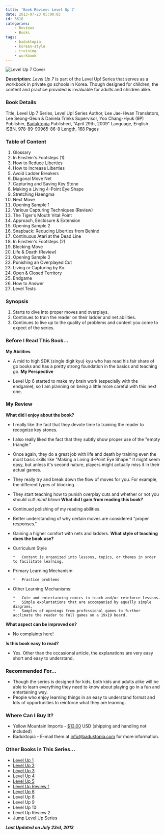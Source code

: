 ```yaml
---
title: 'Book Review: Level Up 7'
date: 2013-07-23 05:00:03
id: 3610
categories:
	- Reviews
	- Books
tags:
	- baduktopia
	- korean-style
	- training
	- workbook
---
```


![Level Up 7 Cover](/images/2013/07/levelup7cover.jpg)

**Description:** _Level Up 7_ is part of the Level Up! Series that serves as a workbook in private go schools in Korea. Though designed for children, the content and practice provided is invaluable for adults and children alike.

<!--more-->

### Book Details

Title, Level Up 7
Series, Level Up! Series
Author, Lee Jae-Hwan
Translators, Lee Seong-Geun &amp; Daniela Trinks
Supervisor, Yoo Chang-Hyuk (9P)
Publisher, [Baduktopia](http://www.baduktopia.com)
Published, "April 29th, 2009"
Language, English
ISBN, 978-89-90965-86-8
Length, 168 Pages

### Table of Content

1.  Glossary
2.  In Einstein's Footsteps (1)
3.  How to Reduce Liberties
4.  How to Increase Liberties
5.  Avoid Ladder Breakers
6.  Diagonal Move Net
7.  Capturing and Saving Key Stone
8.  Making a Living 4-Point Eye Shape
9.  Stretching Haengma
10.  Next Move
11.  Opening Sample 1
12.  Various Capturing Techniques (Review)
13.  The Tiger's Mouth Vital Point
14.  Approach, Enclosure &amp; Extension
15.  Opening Sample 2
16.  Snapback: Reducing Liberties from Behind
17.  Continuous Atari at the Dead Line
18.  In Einstein's Footsteps (2)
19.  Blocking Move
20.  Life &amp; Death (Review)
21.  Opening Sample 3
22.  Punishing an Overplayed Cut
23.  Living or Capturing by Ko
24.  Open &amp; Closed Territory
25.  Endgame
26.  How to Answer
27.  Level Tests

### Synopsis

1.  Starts to dive into proper moves and overplays.
2.  Continues to train the reader on their ladder and net abilities.
3.  Continues to live up to the quality of problems and content you come to expect of the series.

### Before I Read This Book...

**My Abilities**

*   A mid to high SDK (single digit kyu) kyu who has read his fair share of go books and has a pretty strong foundation in the basics and teaching go.
**My Perspective**

*   Level Up 6 started to make my brain work (especially with the endgame), so I am planning on being a little more careful with this next one.

### My Review

**What did I enjoy about the book?**

*   I really like the fact that they devote time to training the reader to recognize key stones.
*   I also really liked the fact that they subtly show proper use of the "empty triangle."
*   Once again, they do a great job with life and death by training even the most basic skills like "Making a Living 4-Point Eye Shape." It might seem easy, but unless it's second nature, players might actually miss it in their actual games.
*   They really try and break down the flow of moves for you. For example, the different types of blocking.
*   They start teaching how to punish overplay cuts and whether or not you should cut! *mind blown*
**What did I gain from reading this book?**

*   Continued polishing of my reading abilities.
*   Better understanding of why certain moves are considered "proper responses."
*   Gaining a higher comfort with nets and ladders.
**What style of teaching does the book use?**

*   Curriculum Style

		*   Content is organized into lessons, topics, or themes in order to facilitate learning.

*   Primary Learning Mechanism:

		*   Practice problems

*   Other Learning Mechanisms:

		*   Cute and entertaining comics to teach and/or reinforce lessons.
		*   Simple explantations that are accompanied by equally simple diagrams.
		*   Samples of openings from professional games to further acclimate the reader to full games on a 19x19 board.

**What aspect can be improved on?**

*   No complaints here!

**Is this book easy to read?**

*   Yes. Other than the occasional article, the explanations are very easy short and easy to understand.

### Recommended For...

*   Though the series is designed for kids, both kids and adults alike will be able to learn everything they need to know about playing go in a fun and entertaining way.
*   People who enjoy learning things in an easy to understand format and lots of opportunities to reinforce what they are learning.

### Where Can I Buy It?

*   Yellow Mountain Imports - [$13.00](http://www.ymimports.com/p-786-level-up-7-18-16kyu.aspx "Yellow Mountain Imports Purchase Link") USD (shipping and handling not included)
*   Baduktopia - E-mail them at info@baduktopia.com for more information.

### Other Books in This Series...

*   [Level Up 1](http://www.bengozen.com/book-review-level-up-1/ "Book Review: Level Up 1")
*   [Level Up 2](http://www.bengozen.com/book-review-level-up-vol-2/ "Book Review: Level Up 2")
*   [Level Up 3](http://www.bengozen.com/book-review-level-up-3/ "Book Review: Level Up 3")
*   [Level Up 4](http://www.bengozen.com/book-review-level-up-4/ "Book Review: Level Up 4")
*   [Level Up 5](http://www.bengozen.com/book-review-level-up-5/ "Book Review: Level Up 5")
*   [Level Up Review 1](http://www.bengozen.com/book-review-level-up-review-1/ "Book Review: Level Up Review 1")
*   [Level Up 6](http://www.bengozen.com/book-review-level-up-6/ "Book Review: Level Up 6")
*   Level Up 8
*   Level Up 9
*   Level Up 10
*   Level Up Review 2
*   Jump Level Up Series

_**Last Updated on July 23rd, 2013**_
